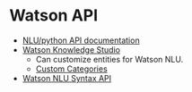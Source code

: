 # Watson API
- [NLU/python API documentation](https://cloud.ibm.com/apidocs/natural-language-understanding?code=python)
- [Watson Knowledge Studio](https://cloud.ibm.com/docs/services/watson-knowledge-studio?topic=watson-knowledge-studio-wks_overview_full)
   - Can customize entities for Watson NLU.
   - [Custom Categories](https://cloud.ibm.com/docs/services/watson-knowledge-studio?topic=watson-knowledge-studio-create-categories-model)
- [Watson NLU Syntax API](https://developer.ibm.com/articles/a-deeper-look-at-the-syntax-api-feature-within-watson-nlu/)
